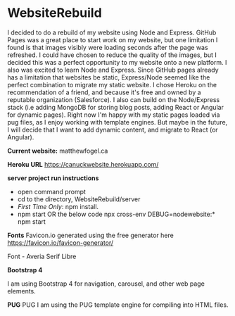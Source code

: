 # WebsiteRebuild
I decided to do a rebuild of my website using Node and Express. GitHub Pages was a great place to start work on my website, but one limitation I found is that images visibly were loading seconds after the page was refreshed. I could have chosen to reduce the quality of the images, but I decided this was a perfect opportunity to my website onto a new platform. I also was excited to learn Node and Express. Since GitHub pages already has a limitation that websites be static, Express/Node seemed like the perfect combination to migrate my static website. I chose Heroku on the recommendation of a friend, and because it's free and owned by a reputable organization (Salesforce). I also can build on the Node/Express stack (i.e adding MongoDB for storing blog posts, adding React or Angular for dynamic pages). Right now I'm happy with my static pages loaded via pug files, as I enjoy working with template engines. But maybe in the future, I will decide that I want to add dynamic content, and migrate to React (or Angular).

**Current website:**
matthewfogel.ca

**Heroku URL**
https://canuckwebsite.herokuapp.com/

**server project run instructions**
* open command prompt
* cd to the directory, WebsiteRebuild/server
* *First Time Only*: npm install.
* npm start OR the below code
    npx cross-env DEBUG=nodewebsite:* npm start


**Fonts**
Favicon.io generated using the free generator here https://favicon.io/favicon-generator/

Font - Averia Serif Libre

**Bootstrap 4**

I am using Bootstrap 4 for navigation, carousel, and other web page elements.

**PUG**
PUG I am using the PUG template engine for compiling into HTML files.